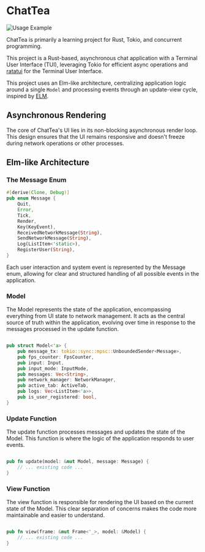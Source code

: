 # ChatTea

![Usage Example](https://github.com/d-holguin/chat_tea/blob/main/example_images/chat_tea_demo.gif)

ChatTea is primarily a learning project for Rust, Tokio, and concurrent programming. 

This project is a Rust-based, asynchronous chat application with a Terminal User Interface (TUI), leveraging Tokio for efficient async operations and [ratatui](https://github.com/ratatui-org/ratatui) for the Terminal User Interface. 

This project uses an Elm-like architecture, centralizing application logic around a single `Model` and processing events through an update-view cycle, inspired by [ELM](https://guide.elm-lang.org/architecture/). 

## Asynchronous Rendering

The core of ChatTea's UI lies in its non-blocking asynchronous render loop. This design ensures that the UI remains responsive and doesn't freeze during network operations or other processes.

## Elm-like Architecture

### The Message Enum

```rust
#[derive(Clone, Debug)]
pub enum Message {
    Quit,
    Error,
    Tick,
    Render,
    Key(KeyEvent),
    ReceivedNetworkMessage(String),
    SendNetworkMessage(String),
    Log(ListItem<'static>),
    RegisterUser(String),
}
```
Each user interaction and system event is represented by the Message enum, allowing for clear and structured handling of all possible events in the application.

### Model

The Model represents the state of the application, encompassing everything from UI state to network management. It acts as the central source of truth within the application, evolving over time in response to the messages processed in the update function.

```rust

pub struct Model<'a> {
    pub message_tx: tokio::sync::mpsc::UnboundedSender<Message>,
    pub fps_counter: FpsCounter,
    pub input: Input,
    pub input_mode: InputMode,
    pub messages: Vec<String>,
    pub network_manager: NetworkManager,
    pub active_tab: ActiveTab,
    pub logs: Vec<ListItem<'a>>,
    pub is_user_registered: bool,
}
```
### Update Function

The update function processes messages and updates the state of the Model. This function is where the logic of the application responds to user events.

```rust

pub fn update(model: &mut Model, message: Message) {
    // ... existing code ...
}
```

### View Function

The view function is responsible for rendering the UI based on the current state of the Model. This clear separation of concerns makes the code more maintainable and easier to understand.

```rust

pub fn view(frame: &mut Frame<'_>, model: &Model) {
    // ... existing code ...
}
```

